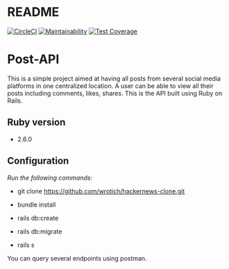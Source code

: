 # README

[![CircleCI](https://circleci.com/gh/frostyblok/post-api-revamped.svg?style=svg)](https://circleci.com/gh/frostyblok/post-api-revamped)
[![Maintainability](https://api.codeclimate.com/v1/badges/d350c17466ac0665c78d/maintainability)](https://codeclimate.com/github/frostyblok/post-api-revamped/maintainability)
[![Test Coverage](https://api.codeclimate.com/v1/badges/d350c17466ac0665c78d/test_coverage)](https://codeclimate.com/github/frostyblok/post-api-revamped/test_coverage)

# Post-API
This is a simple project aimed at having all posts from several social media platforms in one centralized location. A user can be able to view all their posts including comments, likes, shares. This is the API built using Ruby on Rails.

## Ruby version

- 2.6.0

## Configuration

*Run the following commands:*

- git clone https://github.com/wrotich/hackernews-clone.git

- bundle install

- rails db:create

- rails db:migrate

- rails s

You can query several endpoints using postman.
